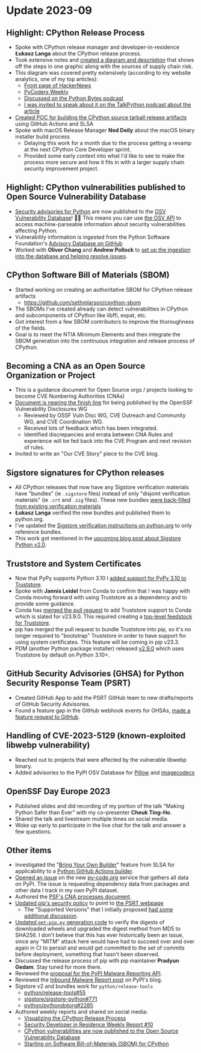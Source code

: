 # Update 2023-09

## Highlight: CPython Release Process

- Spoke with CPython release manager and developer-in-residence **Łukasz Langa** about the CPython release process.
- Took extensive notes and [created a diagram and description](https://sethmlarson.dev/security-developer-in-residence-weekly-report-9) that shows off the steps in one graphic along with the sources of supply chain risk.
- This diagram was covered pretty extensively (according to my website analytics, one of my top articles):
  - [Front page of HackerNews](https://news.ycombinator.com/item?id=37464950)
  - [PyCoders Weekly](https://pycoders.com/issues/595)
  - [Discussed on the Python Bytes podcast](https://pythonbytes.fm/episodes/show/354/python-3.12-is-coming)
  - [I was invited to speak about it on the TalkPython podcast about the article](https://www.youtube.com/watch?v=0fw2wKCS9B4)
- [Created POC for building the CPython source tarball release artifacts](https://github.com/sethmlarson/release-tools/commit/ac779416fb1d5b441821371b4027234ce2c7c016) using GitHub Actions and SLSA
- Spoke with macOS Release Manager **Ned Deily** about the macOS binary installer build process
  - Delaying this work for a month due to the process getting a revamp at the next CPython Core Developer sprint.
  - Provided some early context into what I'd like to see to make the process more secure and how it fits in with a larger supply chain security improvement project.

## Highlight: CPython vulnerabilities published to Open Source Vulnerability Database

- [Security advisories for Python](https://osv.dev/vulnerability/PSF-2023-8) are now published to the [OSV Vulnerability Database](https://osv.dev)! 🎉🥳 This means you can use
  [the OSV API](https://google.github.io/osv.dev/api/) to access machine-parseable information about security vulnerabilities affecting Python.
- Vulnerability information is ingested from the Python Software Foundation's [Advisory Database on GitHub](https://github.com/psf/advisory-database)
- Worked with **Oliver Chang** and **Andrew Pollock** to [set up the ingestion into the database and helping resolve issues](https://github.com/google/osv.dev/issues/1552).

## CPython Software Bill of Materials (SBOM)

- Started working on creating an authoritative SBOM for CPython release artifacts
  - https://github.com/sethmlarson/cpython-sbom
- The SBOMs I've created already can detect vulnerabilities in CPython and subcomponents of CPython like libffi, expat, etc.
- Got interest from a few SBOM contributors to improve the thoroughness of the fields.
- Goal is to meet the NTIA Minimum Elements and then integrate the SBOM generation into the continuous integration and release process of CPython.

## Becoming a CNA as an Open Source Organization or Project

- This is a guidance document for Open Source orgs / projects looking to become CVE Numbering Authorities (CNAs)
- [Document is nearing the finish line](https://github.com/ossf/wg-vulnerability-disclosures/pull/139) for being published by the OpenSSF Vulnerability Disclosures WG
  - Reviewed by OSSF Vuln Disc WG, CVE Outreach and Community WG, and CVE Coordination WG.
  - Received lots of feedback which has been integrated.
  - Identified discrepancies and errata between CNA Rules and experience will be fed back into the CVE Program
    and next revision of rules.
- Invited to write an "Our CVE Story" piece to the CVE blog.

## Sigstore signatures for CPython releases

- All CPython releases that now have any Sigstore verification materials have
"bundles" (ie `.sigstore` files) instead of only "disjoint verification materials" (ie `.crt` and `.sig` files).
These new bundles [were back-filled from existing verification materials](https://github.com/python/pythondotorg/issues/2300)
- **Łukasz Langa** verified the new bundles and published them to python.org.
- I've updated the [Sigstore verification instructions on python.org](https://www.python.org/download/sigstore/)
to only reference bundles.
- This work got mentioned in the [upcoming blog post about Sigstore Python v2.0](https://github.com/sigstore/sigstore-blog/pull/45).

## Truststore and System Certificates

- Now that PyPy supports Python 3.10 I [added support for PyPy 3.10 to Truststore](https://github.com/sethmlarson/truststore/pull/113).
- Spoke with **Jannis Leidel** from Conda to confirm that I was happy with Conda moving forward with using Truststore as a dependency
and to provide some guidance.
- Conda has [merged the pull request](https://github.com/conda/conda/pull/13075) to add Truststore support to Conda which is slated for v23.9.0. This required creating a [top-level feedstock
for Truststore](https://github.com/AnacondaRecipes/truststore-feedstock/pull/2).
- pip has merged the pull request to bundle Truststore into pip, so it's no longer required to "bootstrap" Truststore in order to have support for using system certificates. This feature will be coming in pip v23.3.
- PDM (another Python package installer) released [v2.9.0](https://github.com/pdm-project/pdm/releases/tag/2.9.0) which uses Truststore by default on Python 3.10+.

## GitHub Security Advisories (GHSA) for Python Security Response Team (PSRT)

- Created GitHub App to add the PSRT GitHub team to new drafts/reports of GitHub Security Advisories.
- Found a feature gap in the GitHub webhook events for GHSAs, [made a feature request to GitHub](https://github.com/orgs/community/discussions/67871).

## Handling of CVE-2023-5129 (known-exploited libwebp vulnerability)

* Reached out to projects that were affected by the vulnerable libwebp binary.
* Added advisories to the PyPI OSV Database for [Pillow](https://github.com/pypa/advisory-database/commit/297597c0f217bb5b9213c074123166aa6398bff7) and [imagecodecs](https://github.com/pypa/advisory-database/commit/3a9965376d29097865262e88d0489d1c9176d166)

## OpenSSF Day Europe 2023

* Published slides and did recording of my portion of the talk "Making Python Safer than Ever" with my co-presenter **Cheuk Ting-Ho**.
* Shared the talk and livestream multiple times on social media.
* Woke up early to participate in the live chat for the talk and answer a few questions.

## Other items

* Investigated the "[Bring Your Own Builder](https://slsa.dev/blog/2023/08/bring-your-own-builder-github)" feature from SLSA for applicability to a [Python GitHub Actions builder](https://github.com/di/gh-action-build/issues/9).
* [Opened an issue](https://github.com/pypi-data/data/issues/12) on the new [py-code.org](https://py-code.org) service that gathers all data on PyPI.
  The issue is requesting dependency data from packages and other data I track in my own PyPI dataset.
* Authored the [PSF's CNA processes document](https://github.com/psf/policies/pull/1).
* [Updated pip's security policy](https://github.com/pypa/pip/pull/12254) to point to [the PSRT webpage](https://python.org/dev/security)
  * The "Supported Versions" that I initially proposed [had some additional discussion](https://github.com/pypa/pip/issues/12260).
* [Updated `get-pip.py` generation code](https://github.com/pypa/get-pip/pull/196) to verify the digests of downloaded wheels and upgraded the digest method from MD5 to SHA256.
  I don't believe that this has ever historically been an issue, since any "MITM" attack here would have had to succeed over and over again
  in CI to persist and would get committed to the set of commits before deployment, something that hasn't been observed.
* Discussed the release process of pip with pip maintainer **Pradyun Gedam**. Stay tuned for more there.
* Reviewed the [proposal for the PyPI Malware Reporting API](https://github.com/pypi/warehouse/issues/14503).
* Reviewed the [Inbound Malware Report post](https://blog.pypi.org/posts/2023-09-18-inbound-malware-reporting/) on PyPI's blog.
* Sigstore v2 and bundles work for `python/release-tools`
  * [python/release-tools#55](https://github.com/python/release-tools/issues/55)
  * [sigstore/sigstore-python#771](https://github.com/sigstore/sigstore-python/issues/771)
  * [python/pythondotorg#2285](https://github.com/python/pythondotorg/issues/2285)
* Authored weekly reports and shared on social media:
  * [Visualizing the CPython Release Process](https://sethmlarson.dev/security-developer-in-residence-weekly-report-9)
  * [Security Developer in Residence Weekly Report #10](https://sethmlarson.dev/security-developer-in-residence-weekly-report-10)
  * [CPython vulnerabilities are now published to the Open Source Vulnerability Database](https://sethmlarson.dev/security-developer-in-residence-weekly-report-11)
  * [Starting on Software Bill-of-Materials (SBOM) for CPython](https://sethmlarson.dev/security-developer-in-residence-weekly-report-12)